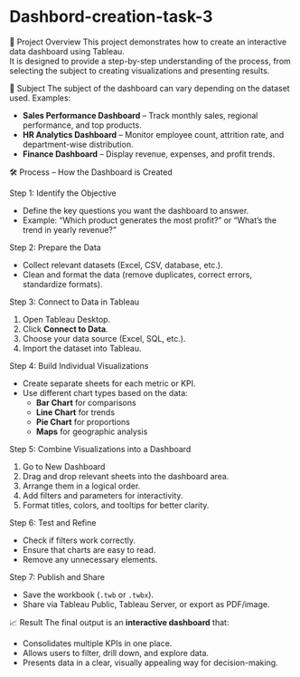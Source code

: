 # Dashbord-creation-task-3

📌 Project Overview
This project demonstrates how to create an interactive data dashboard using Tableau.  
It is designed to provide a step-by-step understanding of the process, from selecting the subject to creating visualizations and presenting results.



 🎯 Subject
The subject of the dashboard can vary depending on the dataset used. Examples:
- **Sales Performance Dashboard** – Track monthly sales, regional performance, and top products.
- **HR Analytics Dashboard** – Monitor employee count, attrition rate, and department-wise distribution.
- **Finance Dashboard** – Display revenue, expenses, and profit trends.



 🛠 Process – How the Dashboard is Created

Step 1: Identify the Objective
- Define the key questions you want the dashboard to answer.
- Example: “Which product generates the most profit?” or “What’s the trend in yearly revenue?”

Step 2: Prepare the Data
- Collect relevant datasets (Excel, CSV, database, etc.).
- Clean and format the data (remove duplicates, correct errors, standardize formats).

 Step 3: Connect to Data in Tableau
1. Open Tableau Desktop.
2. Click **Connect to Data**.
3. Choose your data source (Excel, SQL, etc.).
4. Import the dataset into Tableau.

 Step 4: Build Individual Visualizations
- Create separate sheets for each metric or KPI.
- Use different chart types based on the data:
  - **Bar Chart** for comparisons
  - **Line Chart** for trends
  - **Pie Chart** for proportions
  - **Maps** for geographic analysis

 Step 5: Combine Visualizations into a Dashboard
1. Go to New Dashboard
2. Drag and drop relevant sheets into the dashboard area.
3. Arrange them in a logical order.
4. Add filters and parameters for interactivity.
5. Format titles, colors, and tooltips for better clarity.

 Step 6: Test and Refine
- Check if filters work correctly.
- Ensure that charts are easy to read.
- Remove any unnecessary elements.

 Step 7: Publish and Share
- Save the workbook (`.twb` or `.twbx`).
- Share via Tableau Public, Tableau Server, or export as PDF/image.



 📈 Result
The final output is an **interactive dashboard** that:
- Consolidates multiple KPIs in one place.
- Allows users to filter, drill down, and explore data.
- Presents data in a clear, visually appealing way for decision-making.


